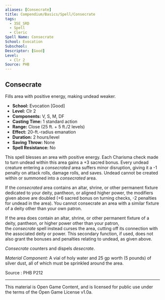 ```yaml
---
aliases: [Consecrate]
title: Compendium/Basics/Spell/Consecrate
tags:
  - 35E_SRD
  - Spell
  - Cleric
Spell Name: Consecrate
School: Evocation
Subschool: 
Descriptor: [Good]
Level:
  - Clr 2
Source: PHB
---
```


## Consecrate

Fills area with positive energy, making undead weaker.

* **School:** Evocation [Good]  
* **Level:** Clr 2  
* **Components:** V, S, M, DF  
* **Casting Time:** 1 standard action  
* **Range:** Close (25 ft. + 5 ft./2 levels)  
* **Effect:** 20-ft.-radius emanation  
* **Duration:** 2 hours/level  
* **Saving Throw:** None  
* **Spell Resistance:** No

This spell blesses an area with positive energy. Each Charisma check made to turn undead within this area gains a +3 sacred bonus. Every undead creature entering a _consecrated_ area suffers minor disruption, giving it a -1 penalty on attack rolls, damage rolls, and saves. Undead cannot be created within or summoned into a _consecrated_ area.

If the _consecrated_ area contains an altar, shrine, or other permanent fixture dedicated to your deity, pantheon, or aligned higher power, the modifiers given above are doubled (+6 sacred bonus on turning checks, -2 penalties for undead in the area). You cannot consecrate an area with a similar fixture of a deity other than your own patron.

If the area does contain an altar, shrine, or other permanent fixture of a deity, pantheon, or higher power other than your patron, the _consecrate_ spell instead curses the area, cutting off its connection with the associated deity or power. This secondary function, if used, does not also grant the bonuses and penalties relating to undead, as given above.

_Consecrate_ counters and dispels _desecrate_.

_Material Component:_ A vial of holy water and 25 gp worth (5 pounds) of silver dust, all of which must be sprinkled around the area.

Source : PHB P212

---

This material is Open Game Content, and is licensed for public use under  
the terms of the Open Game License v1.0a.
